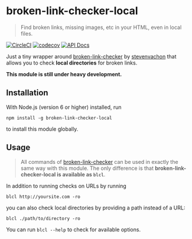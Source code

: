 # broken-link-checker-local

> Find broken links, missing images, etc in your HTML, even in local files.

[![CircleCI](https://circleci.com/gh/LukasHechenberger/broken-link-checker-local.svg?style=shield&circle-token=5f7572151da460505166029bdfeefbc32d6bc720)](https://circleci.com/gh/LukasHechenberger/broken-link-checker-local)
[![codecov](https://codecov.io/gh/LukasHechenberger/broken-link-checker-local/branch/master/graph/badge.svg?token=dPgjdXipFF)](https://codecov.io/gh/LukasHechenberger/broken-link-checker-local)
[![API Docs](https://lukashechenberger.github.io/broken-link-checker-local/badge.svg)](https://lukashechenberger.github.io/broken-link-checker-local/)

Just a tiny wrapper around [broken-link-checker](https://github.com/stevenvachon/broken-link-checker) by [stevenvachon](https://github.com/stevenvachon) that allows you to check **local directories** for broken links.

**This module is still under heavy development.**

## Installation

With Node.js (version 6 or higher) installed, run

```npm install -g broken-link-checker-local```

to install this module globally.

## Usage

> All commands of [broken-link-checker](https://github.com/stevenvachon/broken-link-checker) can be used in exactly the same way with this module. The only difference is that **broken-link-checker-local is available as `blcl`**.

In addition to running checks on URLs by running

```blcl http://yoursite.com -ro```

you can also check local directories by providing a path instead of a URL:

```blcl ./path/to/directory -ro```

You can run `blcl --help` to check for available options.
